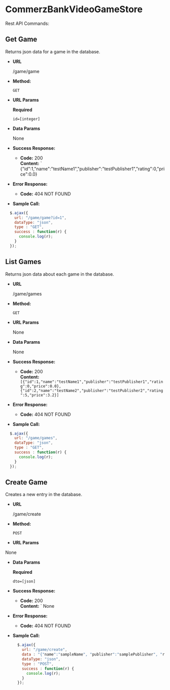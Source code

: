 # CommerzBankVideoGameStore

Rest API Commands:


**Get Game**
----
  Returns json data for a game in the database.

* **URL**

  /game/game

* **Method:**

  `GET`
  
*  **URL Params**

   **Required**
   
   `id=[integer]`

* **Data Params**

  None

* **Success Response:**

  * **Code:** 200 <br />
    **Content:** `
    {"id":1,"name":"testName1","publisher":"testPublisher1","rating":0,"price":0.0}
 
* **Error Response:**

    * **Code:** 404 NOT FOUND <br />
 
 * **Sample Call:**

  ```javascript
    $.ajax({
      url: "/game/game?id=1",
      dataType: "json",
      type : "GET",
      success : function(r) {
        console.log(r);
      }
    });
  ```


**List Games**
----
  Returns json data about each game in the database.

* **URL**

  /game/games

* **Method:**

  `GET`
  
*  **URL Params**

   None

* **Data Params**

  None

* **Success Response:**

  * **Code:** 200 <br />
    **Content:** `
    [{"id":1,"name":"testName1","publisher":"testPublisher1","rating":0,"price":0.0}, 
    {"id":2,"name":"testName2","publisher":"testPublisher2","rating":5,"price":3.2}]`
 
* **Error Response:**

    * **Code:** 404 NOT FOUND <br />
 
 * **Sample Call:**

  ```javascript
    $.ajax({
      url: "/game/games",
      dataType: "json",
      type : "GET",
      success : function(r) {
        console.log(r);
      }
    });
  ```

**Create Game**
----
  Creates a new entry in the database.

* **URL**

  /game/create

* **Method:**

  `POST`
  
*  **URL Params**

  None

* **Data Params**

   **Required**
   
  `dto=[json]`

* **Success Response:**

  * **Code:** 200 <br />
    **Content:** `
   None
 
* **Error Response:**

  * **Code:** 404 NOT FOUND <br />

* **Sample Call:**

  ```javascript
    $.ajax({
      url: "/game/create",
      data : "{"name":"sampleName", "publisher":"samplePublisher", "rating" : 0, "price":6.3}"
      dataType: "json",
      type : "POST",
      success : function(r) {
        console.log(r);
      }
    });
  ```
